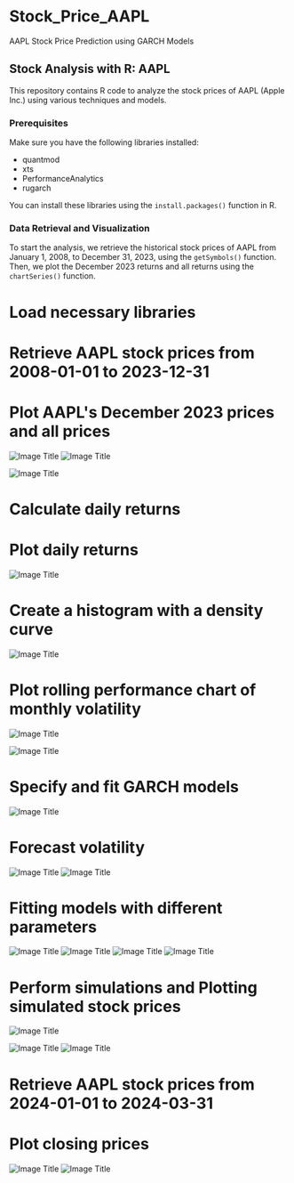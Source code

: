 # Stock_Price_AAPL

AAPL Stock Price Prediction using GARCH Models

## Stock Analysis with R: AAPL

This repository contains R code to analyze the stock prices of AAPL (Apple Inc.) using various techniques and models. 

### Prerequisites

Make sure you have the following libraries installed:

- quantmod
- xts
- PerformanceAnalytics
- rugarch

You can install these libraries using the `install.packages()` function in R.

### Data Retrieval and Visualization

To start the analysis, we retrieve the historical stock prices of AAPL from January 1, 2008, to December 31, 2023, using the `getSymbols()` function. Then, we plot the December 2023 returns and all returns using the `chartSeries()` function.

# Load necessary libraries

# Retrieve AAPL stock prices from 2008-01-01 to 2023-12-31

# Plot AAPL's December 2023 prices and all prices
![Image Title](https://github.com/mallelaindira/Stock_Price_AAPL/raw/main/Rplot.png)
![Image Title](https://github.com/mallelaindira/Stock_Price_AAPL/raw/main/Rplot01.png)

![Image Title](https://github.com/mallelaindira/Stock_Price_AAPL/raw/main/Rplot03.png)

# Calculate daily returns

# Plot daily returns
![Image Title](https://github.com/mallelaindira/Stock_Price_AAPL/raw/main/Rplot04.png)

# Create a histogram with a density curve

![Image Title](https://github.com/mallelaindira/Stock_Price_AAPL/raw/main/Rplot02.png)

# Plot rolling performance chart of monthly volatility
![Image Title](https://github.com/mallelaindira/Stock_Price_AAPL/raw/main/Rplot05.png)

![Image Title](https://github.com/mallelaindira/Stock_Price_AAPL/raw/main/Rplot06.png)
# Specify and fit GARCH models
![Image Title](https://github.com/mallelaindira/Stock_Price_AAPL/raw/main/Rplot07.png)

# Forecast volatility
![Image Title](https://github.com/mallelaindira/Stock_Price_AAPL/raw/main/Rplot08.png)
![Image Title](https://github.com/mallelaindira/Stock_Price_AAPL/raw/main/Rplot09.png)

# Fitting models with different parameters
![Image Title](https://github.com/mallelaindira/Stock_Price_AAPL/raw/main/Rplot10.png)
![Image Title](https://github.com/mallelaindira/Stock_Price_AAPL/raw/main/Rplot11.png)
![Image Title](https://github.com/mallelaindira/Stock_Price_AAPL/raw/main/Rplot12.png)
![Image Title](https://github.com/mallelaindira/Stock_Price_AAPL/raw/main/Rplot13.png)
# Perform simulations and Plotting simulated stock prices

![Image Title](https://github.com/mallelaindira/Stock_Price_AAPL/raw/main/Rplot14.png)

![Image Title](https://github.com/mallelaindira/Stock_Price_AAPL/raw/main/Rplot15.png)
![Image Title](https://github.com/mallelaindira/Stock_Price_AAPL/raw/main/Rplot16.png)

# Retrieve AAPL stock prices from 2024-01-01 to 2024-03-31

# Plot closing prices


![Image Title](https://github.com/mallelaindira/Stock_Price_AAPL/raw/main/Rplot17.png)
![Image Title](https://github.com/mallelaindira/Stock_Price_AAPL/raw/main/Rplot18.png)

